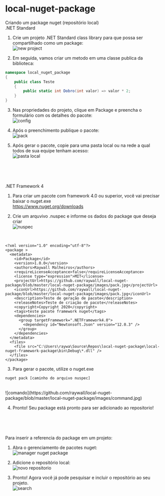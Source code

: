 # local-nuget-package

Criando um package nuget (repositório local)<br />
.NET Standard

1. Crie um projeto .NET Standard class library para que possa ser compartilhado como um package:<br/>
![new project](https://github.com/raywall/local-nuget-package/blob/master/local-nuget-package/images/criar-projeto.jpg)

2. Em seguida, vamos criar um metodo em uma classe publica da biblioteca:<br/>
```C#
namespace local_nuget_package
{
    public class Teste
    {
        public static int Dobro(int valor) => valor * 2;
    }
}
```

3. Nas propriedades do projeto, clique em Package e preencha o formulário com os detalhes do pacote:<br/>
![config](https://github.com/raywall/local-nuget-package/blob/master/local-nuget-package/images/configuracao.JPG)

4. Após o preenchimento publique o pacote:<br/>
![pack](https://github.com/raywall/local-nuget-package/blob/master/local-nuget-package/images/pack.jpg)

5. Após gerar o pacote, copie para uma pasta local ou na rede a qual todos de sua equipe tenham acesso:<br/>
![pasta local](https://github.com/raywall/local-nuget-package/blob/master/local-nuget-package/images/package-folder.jpg)

<br/><br/><br/>

.NET Framework 4<br/>

1. Para criar um pacote com framework 4.0 ou superior, você vai precisar baixar o nuget.exe<br />
https://www.nuget.org/downloads

2. Crie um arquvivo .nuspec e informe os dados do package que deseja criar<br/>
![nuspec](https://github.com/raywall/local-nuget-package/blob/master/local-nuget-package/images/nuspec.jpg)
<br/>

```
<?xml version="1.0" encoding="utf-8"?>
<package >
  <metadata>
    <id>Package</id>
    <version>1.0.0</version>
    <authors>Raywall Malheiros</authors>
    <requireLicenseAcceptance>false</requireLicenseAcceptance>
    <license type="expression">MIT</license>
    <projectUrl>https://github.com/raywall/local-nuget-package/blob/master/local-nuget-package/images/pack.jpg</projectUrl>
    <iconUrl>https://github.com/raywall/local-nuget-package/blob/master/local-nuget-package/images/pack.jpg</iconUrl>
    <description>Teste de geração de pacote</description>
    <releaseNotes>Teste de criação de pacote</releaseNotes>
    <copyright>Copyright 2020</copyright>
    <tags>teste pacote framework nuget</tags>
    <dependencies>
      <group targetFramework=".NETFramework4.0">
        <dependency id="Newtonsoft.Json" version="12.0.3" />
      </group>
    </dependencies>
  </metadata>
  <files>
    <file src="C:\Users\raywa\Source\Repos\local-nuget-package\local-nuget-framework-package\bin\Debug\*.dll" />
  </files>
</package>
```

3. Para gerar o pacote, utilize o nuget.exe<br/>
```
nuget pack [caminho do arquivo nuspec]
```
<br/>
![comando](https://github.com/raywall/local-nuget-package/blob/master/local-nuget-package/images/command.jpg)

4. Pronto! Seu package está pronto para ser adicionado ao repositorio!

<br/><br/><br/>

Para inserir a referencia do package em um projeto:<br/>

1. Abra o gerenciamento de pacotes nuget:<br/>
![manager nuget package](https://github.com/raywall/local-nuget-package/blob/master/local-nuget-package/images/manage-nuget-packages.jpg)

2. Adicione o repositório local:<br/>
![novo repositorio](https://github.com/raywall/local-nuget-package/blob/master/local-nuget-package/images/repositorio-local.jpg)

3. Pronto! Agora você já pode pesquisar e incluir o repositório ao seu projeto.<br/>
![search](https://github.com/raywall/local-nuget-package/blob/master/local-nuget-package/images/consulta.jpg)
<br /><br />


